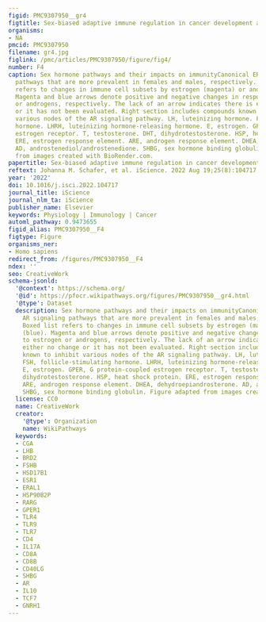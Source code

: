 ```yaml
---
figid: PMC9307950__gr4
figtitle: Sex-biased adaptive immune regulation in cancer development and therapy
organisms:
- NA
pmcid: PMC9307950
filename: gr4.jpg
figlink: /pmc/articles/PMC9307950/figure/fig4/
number: F4
caption: Sex hormone pathways and their impacts on immunityCanonical ER and AR signaling
  pathways that are more prevalent in females and males, respectively. Boxed list
  refers to changes in immune cell subsets by estrogen (magenta) or androgens (blue).
  Magenta and blue arrows denote positive and negative changes in response to estrogen
  or androgens, respectively. The lack of an arrow indicates there is either no change
  or it has not been evaluated. Right section includes compounds known to inhibit
  various nodes of the AR signaling pathway. LH, luteinizing hormone. FSH, follicle-stimulating
  hormone. LHRH, luteinizing hormone-releasing hormone. E, estrogen. GPER, G protein-coupled
  estrogen receptor. T, testosterone. DHT, dihydrotestosterone. HSP, heat shock protein.
  ERE, estrogen response element. ARE, androgen response element. DHEA, dehydroepiandrosterone.
  AD, androstenediol/androstenedione. SHBG, sex hormone binding globulin. Figure adapted
  from images created with BioRender.com.
papertitle: Sex-biased adaptive immune regulation in cancer development and therapy.
reftext: Johanna M. Schafer, et al. iScience. 2022 Aug 19;25(8):104717.
year: '2022'
doi: 10.1016/j.isci.2022.104717
journal_title: iScience
journal_nlm_ta: iScience
publisher_name: Elsevier
keywords: Physiology | Immunology | Cancer
automl_pathway: 0.9473655
figid_alias: PMC9307950__F4
figtype: Figure
organisms_ner:
- Homo sapiens
redirect_from: /figures/PMC9307950__F4
ndex: ''
seo: CreativeWork
schema-jsonld:
  '@context': https://schema.org/
  '@id': https://pfocr.wikipathways.org/figures/PMC9307950__gr4.html
  '@type': Dataset
  description: Sex hormone pathways and their impacts on immunityCanonical ER and
    AR signaling pathways that are more prevalent in females and males, respectively.
    Boxed list refers to changes in immune cell subsets by estrogen (magenta) or androgens
    (blue). Magenta and blue arrows denote positive and negative changes in response
    to estrogen or androgens, respectively. The lack of an arrow indicates there is
    either no change or it has not been evaluated. Right section includes compounds
    known to inhibit various nodes of the AR signaling pathway. LH, luteinizing hormone.
    FSH, follicle-stimulating hormone. LHRH, luteinizing hormone-releasing hormone.
    E, estrogen. GPER, G protein-coupled estrogen receptor. T, testosterone. DHT,
    dihydrotestosterone. HSP, heat shock protein. ERE, estrogen response element.
    ARE, androgen response element. DHEA, dehydroepiandrosterone. AD, androstenediol/androstenedione.
    SHBG, sex hormone binding globulin. Figure adapted from images created with BioRender.com.
  license: CC0
  name: CreativeWork
  creator:
    '@type': Organization
    name: WikiPathways
  keywords:
  - CGA
  - LHB
  - BRD2
  - FSHB
  - HSD17B1
  - ESR1
  - ERAL1
  - HSP90B2P
  - RARG
  - GPER1
  - TLR4
  - TLR9
  - TLR7
  - CD4
  - IL17A
  - CD8A
  - CD8B
  - CD40LG
  - SHBG
  - AR
  - IL10
  - TCF7
  - GNRH1
---
```

